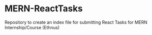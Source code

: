 # MERN-ReactTasks

Repository to create an index file for submitting React Tasks for MERN Internship/Course (Ethnus)
